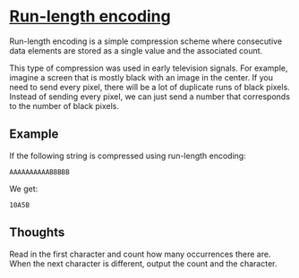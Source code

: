 # [Run-length encoding](https://en.wikipedia.org/wiki/Run-length_encoding)

Run-length encoding is a simple compression scheme where consecutive data
elements are stored as a single value and the associated count.

This type of compression was used in early television signals.
For example, imagine a screen that is mostly black with an image in the center.
If you need to send every pixel, there will be a lot of duplicate runs of
black pixels.  Instead of sending every pixel, we can just send a number that
corresponds to the number of black pixels.

## Example

If the following string is compressed using run-length encoding:

```
AAAAAAAAAABBBBB
```

We get:

```
10A5B
```

## Thoughts

Read in the first character and count how many occurrences there are.
When the next character is different, output the count and the character.
